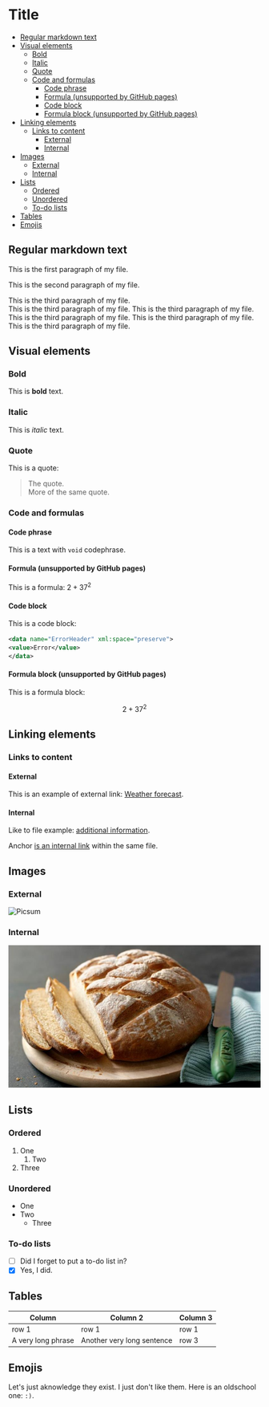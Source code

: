 # Title <!-- omit in toc -->

- [Regular markdown text](#regular-markdown-text)
- [Visual elements](#visual-elements)
	- [Bold](#bold)
	- [Italic](#italic)
	- [Quote](#quote)
	- [Code and formulas](#code-and-formulas)
		- [Code phrase](#code-phrase)
		- [Formula (unsupported by GitHub pages)](#formula-unsupported-by-github-pages)
		- [Code block](#code-block)
		- [Formula block (unsupported by GitHub pages)](#formula-block-unsupported-by-github-pages)
- [Linking elements](#linking-elements)
	- [Links to content](#links-to-content)
		- [External](#external)
		- [Internal](#internal)
- [Images](#images)
	- [External](#external-1)
	- [Internal](#internal-1)
- [Lists](#lists)
	- [Ordered](#ordered)
	- [Unordered](#unordered)
	- [To-do lists](#to-do-lists)
- [Tables](#tables)
- [Emojis](#emojis)


## Regular markdown text

This is the first paragraph of my file.

This is the second paragraph of my file.

This is the third paragraph of my file.  
This is the third paragraph of my file. This is the third paragraph of my file. This is the third paragraph of my file. This is the third paragraph of my file. This is the third paragraph of my file.

## Visual elements

### Bold

This is **bold** text.

### Italic

This is *italic* text.

### Quote

This is a quote:

> The quote.  
> More of the same quote.

### Code and formulas

#### Code phrase

This is a text with `void` codephrase.

#### Formula (unsupported by GitHub pages)

This is a formula: $2+37^2$

#### Code block

This is a code block:

```xml
<data name="ErrorHeader" xml:space="preserve">
<value>Error</value>
</data>
```

#### Formula block (unsupported by GitHub pages)

This is a formula block:

$$
2+37^2
$$

## Linking elements

### Links to content

#### External

This is an example of external link: [Weather forecast](https://www.meteo.pl/).

#### Internal

Like to file example: [additional information](reference.md).

Anchor [is an internal link](#code-block) within the same file.

## Images

### External

![Picsum](https://picsum.photos/200)

### Internal

![Bread](bread.jpg "Alt text")

## Lists

### Ordered

1. One
	1. Two
3. Three

### Unordered

* One
* Two
	* Three

### To-do lists

- [ ] Did I forget to put a to-do list in?
- [x] Yes, I did.

## Tables

| Column             | Column 2                   | Column 3 |
| ------------------ | -------------------------- | -------- |
| row 1              | row 1                      | row 1    |
| A very long phrase | Another very long sentence | row 3    |

## Emojis

Let's just aknowledge they exist. I just don't like them. Here is an oldschool one: `:)`.
